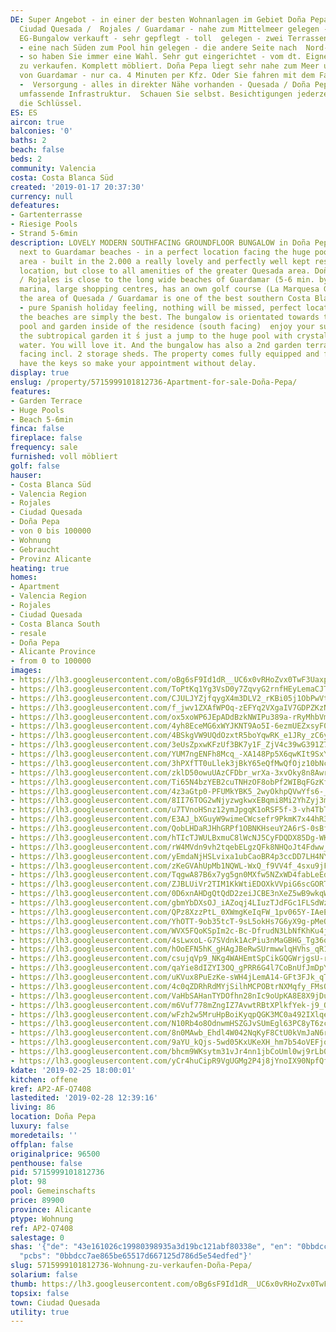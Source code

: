 ```yaml
---
DE: Super Angebot - in einer der besten Wohnanlagen im Gebiet Doña Pepa als Teil von
  Ciudad Quesada /  Rojales / Guardamar - nahe zum Mittelmeer gelegen - wird dieser
  EG-Bungalow verkauft - sehr gepflegt - toll  gelegen - zwei Terrassengarten-Seiten
  - eine nach Süden zum Pool hin gelegen - die andere Seite nach  Nord-Westen gelegen
  - so haben Sie immer eine Wahl. Sehr gut eingerichtet - vom dt. Eigner - im  Kundenauftrag
  zu verkaufen. Komplett möbliert. Doña Pepa liegt sehr nahe zum Meer und den langen  Sandstränden
  von Guardamar - nur ca. 4 Minuten per Kfz. Oder Sie fahren mit dem Fahrrad. Einkaufen
  -  Versorgung - alles in direkter Nähe vorhanden - Quesada / Doña Pepa bietet eine
  umfassende Infrastruktur.  Schauen Sie selbst. Besichtigungen jederzeit - wir haben
  die Schlüssel.
ES: ES
aircon: true
balconies: '0'
baths: 2
beach: false
beds: 2
community: Valencia
costa: Costa Blanca Süd
created: '2019-01-17 20:37:30'
currency: null
defeatures:
- Gartenterrasse
- Riesige Pools
- Strand 5-6min
description: LOVELY MODERN SOUTHFACING GROUNDFLOOR BUNGALOW in Doña Pepa / Quesada
  next to Guardamar beaches - in a perfect location facing the huge pool / garden
  area - built in the 2.000 a really lovely and perfectly well kept residence, quiet
  location, but close to all amenities of the greater Quesada area. Doña Pepa / Quesada
  / Rojales is close to the long wide beaches of Guardamar (5-6 min. by car), the
  marina, large shopping centres, has an own golf course (La Marquesa Golf) - and
  the area of Quesada / Guardamar is one of the best southern Costa Blanca locations
  - pure Spanish holiday feeling, nothing will be missed, perfect location and quality.  And
  the beaches are simply the best. The bungalow is orientated towards the wonderful
  pool and garden inside of the residence (south facing)  enjoy your sundowner overlooking
  the subtropical garden it ́s just a jump to the huge pool with crystal clear blue
  water. You will love it. And the bungalow has also a 2nd garden terrace north west
  facing incl. 2 storage sheds. The property comes fully equipped and furnished. We
  have the keys so make your appointment without delay.
display: true
enslug: /property/5715999101812736-Apartment-for-sale-Doña-Pepa/
features:
- Garden Terrace
- Huge Pools
- Beach 5-6min
finca: false
fireplace: false
frequency: sale
furnished: voll möbliert
golf: false
hauser:
- Costa Blanca Süd
- Valencia Region
- Rojales
- Ciudad Quesada
- Doña Pepa
- von 0 bis 100000
- Wohnung
- Gebraucht
- Provinz Alicante
heating: true
homes:
- Apartment
- Valencia Region
- Rojales
- Ciudad Quesada
- Costa Blanca South
- resale
- Doña Pepa
- Alicante Province
- from 0 to 100000
images:
- https://lh3.googleusercontent.com/oBg6sF9Id1dR__UC6x0vRHoZvx0TwF3UaxpJFAFWEBDvm7nsHPvA5EnZisRYtQuLG3LeS3e5Q8Xklmpar3Qb=w640-rj-e30-l100
- https://lh3.googleusercontent.com/ToPtKq1Yg3VsD0y7ZqvyG2rnfHEyLemaCJTY6EfyNaXWbr7-crb7Q8jkGPQ5BTna2ol8zynHWUfp9mNq_AbRcg=w640-rj-e30-l100
- https://lh3.googleusercontent.com/CJULJYZjfqygX4m3DLV2_rKBi05j1ObPwVttHbpgnKXJjwKPYuocndUM0i0cs9HlEJ3QnvFb44ms7KVUU5-6Xg=w640-rj-e30-l100
- https://lh3.googleusercontent.com/f_jwv1ZXAfWPOq-zEFYq2VXgaIV7GDPZKzNd6KALSr1ctA9YUSVB_ZzNtGaL9ioxPrmYuQJMzIdv7LorB4c=w640-rj-e30-l100
- https://lh3.googleusercontent.com/ox5xoWP6JEpADdBzkNWIPu389a-rRyMhbVmJH6HQ9x4rdAjveKJGGyBkIftBgQ-i0am5P43nRIkL1i3TwL4=w640-rj-e30-l100
- https://lh3.googleusercontent.com/4yh8EceMG6xWYJKNT9Ao5I-6ezmUEZxsyF0Aco5e4ecs6CG-pk36TMk8W5hF716IZYiPREuLdA2Hpt7dXNmw=w640-rj-e30-l100
- https://lh3.googleusercontent.com/4BSkgVW9UQdOzxtR5boYqwRK_e1JRy_zC6yXL7Eqpi6LPsaqZP6Yq-QehSUhjGtYzZlF3Xs9xwdXV-xYy_Jr=w640-rj-e30-l100
- https://lh3.googleusercontent.com/3eUsZpxwKFzUf3BK7y1F_ZjV4c39wG391Z7iYZPIVUK_gy4SW7eWVhb_HdNYy0v5wLtHiVp_Fk6PnZc2E48y=w640-rj-e30-l100
- https://lh3.googleusercontent.com/YUM7ngENFh8Mcq_-XA148Pp5X6qwKIt9SxYXbv-nf1C5sF0FtMLbdPcCF5x8QeiVd4JjALTitwcY39ipx81a=w640-rj-e30-l100
- https://lh3.googleusercontent.com/3hPXfTT0uLlek3jBkY65eQfMwQfOjz10bNccaVf56KDbsJ10GdTgZzJ9Z7PY2sdJEzpTKUR7luk7m0dw8Lvd=w640-rj-e30-l100
- https://lh3.googleusercontent.com/zklD50owuUAzCFDbr_wrXa-3xvOky8n8Awr8oJDTzpQzw5aTr0KIKf9Tj6dLksjMLYZMwp2jBQ7Li7FfKyQ=w640-rj-e30-l100
- https://lh3.googleusercontent.com/Ti65N4bzYEB2cuTNHzOF8obPf2WIBqFGzKfrvxhZBLOFO-Lk52GncgZ9ddWqpKAz_Z_QIJReSdZIMiQGq7Y=w640-rj-e30-l100
- https://lh3.googleusercontent.com/4z3aGtp0-PFUMkYBK5_2wyOkhpQVwYfs6-_BXN41Pzc2WzKGn4FCWcMDcP25ok4CRkndoSmb013_geqB62k=w640-rj-e30-l100
- https://lh3.googleusercontent.com/8II76TOG2wNjyzwgkwxEBqmi8Mi2YhZyj3mam0hYihpyTjCsTFRKzRk8zz7TOY4LpUhsXwIax6VLRvPxvX4=w640-rj-e30-l100
- https://lh3.googleusercontent.com/u7TVnoHSnz12ymJpgqK1oRSF5f-3-vh4TbTw5v82BaOn1JClnevdlPy0BAgJ_ZBcMCb3nJHdIM4WDghwOn53GQ=w640-rj-e30-l100
- https://lh3.googleusercontent.com/E3AJ_bXGuyW9wimeCWcsefr9PkmK7x44hR3V9vGgX2U7HlQCqCRFZ3RBDz1T4TjGZFG7haxQRvTXJC34Pow=w640-rj-e30-l100
- https://lh3.googleusercontent.com/QobLHDaRJHhGRPf1OBNKHseuY2A6rS-0sBfIBaTOamIyN217EeFfnqYgEWeYyVtFW97vtewtwhiz8K5a8ajN=w640-rj-e30-l100
- https://lh3.googleusercontent.com/hTIcTJWULBxmuC8lWcNJ5CyFDQDX85Dg-WKEqIynP7EmZHHadU7m4uTMXncMKRpxcnDdptzWaECBRllDbYg=w640-rj-e30-l100
- https://lh3.googleusercontent.com/rW4MVdn9vh2tqebELgzQFk8NHQoJt4Fdww_mBRbE9TU2GiYDJLdPFDXC2bO3eCtMan6WZbt2a3H0mBmjs0t6=w640-rj-e30-l100
- https://lh3.googleusercontent.com/yEmdaNjHSLvixa1ubCaoBR4p3ccDD7LH4NY1deabRgyyPfur--C28ozeCpZkbyKsCX9yAT8aiFwpF3CRSh0Xcg=w640-rj-e30-l100
- https://lh3.googleusercontent.com/zKeGVAhUpMb1NQWL-WxQ_f9VV4f_4sxu9jFtvRyXTWrnmqmwt5D8uOdg1iPJwq9Ot3d7aRz3kK6N3E37-3Cm=w640-rj-e30-l100
- https://lh3.googleusercontent.com/TqgwA87B6x7yg5gn0MXfw5NZxWD4fabLeEd_qfWOR8EJvFGDZVF3gmLRQVZ9ukPHq1Nta9NdMfHBBaRcRm0=w640-rj-e30-l100
- https://lh3.googleusercontent.com/ZJBLUiVr2TIM1KkWtiEDOXkVVpiG6scGORT8QqVisyjzEy8xGJKpJs8w1SXKa7vpluuP5UTB-NAlBKvjbFAhkw=w640-rj-e30-l100
- https://lh3.googleusercontent.com/0D6xnAHDgQtQdD2zeiJCBE3nXeZ5wB9wkqWRpLxmCuMcXBarzgFjr8HFmJ8747C-ea6LlCs5DpwEUI7MsQmG=w640-rj-e30-l100
- https://lh3.googleusercontent.com/gbmYbDXsOJ_iAZoqj4LIuzTJdFGc1FLSdWzFpxmVrrFu6pHyzhYffrtTcW0tqZbRfPwRbtws3G3t2QlDHWDiPQ=w640-rj-e30-l100
- https://lh3.googleusercontent.com/QPz8XzzPtL_0XWmgKeIqFW_1pv065Y-IAeEHv05MVc65x0EwXHSVoICogL5Ilg6MOzj3f4S9p8ltldxkPixBlw=w640-rj-e30-l100
- https://lh3.googleusercontent.com/YhOTT-9ob35tcT-9sL5okHs7G6yX9g-pMeOyiNlT-G3Ob2a_cjLCjlO7rOY3D95VUWtJ--ri6xEIrBsgYbA=w640-rj-e30-l100
- https://lh3.googleusercontent.com/WVX5FQoKSpIm2c-Bc-DfrudN3LbNfKhKu4jQPwq1tlhcjHCTnRwWNG7j6TrfnPjW5RehHz73jeolw8N7Pk9cgw=w640-rj-e30-l100
- https://lh3.googleusercontent.com/4sLwxoL-G7SVdnk1AcPiu3nMaGBHG_Tg36o1_Exn3kr8KMej5dzKs8FPqEG7eiMlxMnhT9f7LJg_RLJaoBCS=w640-rj-e30-l100
- https://lh3.googleusercontent.com/hOoEFN5hK_gHAgJBeRwSUrmwwlqHVhs_qR18QL6UHfsDow6vwH4deiuv2A78V1-MRLZ5CyIr13JC0cmQOrWg=w640-rj-e30-l100
- https://lh3.googleusercontent.com/csujqVp9_NKg4WAHEmtSpCikGQGWrjgsU-rd6QFb2zJbREe57vkyDvqAjY3GxuaLvf12uRysM4B0cV3H0vbFew=w640-rj-e30-l100
- https://lh3.googleusercontent.com/qaYie8dIZYI3OQ_gPRR6G4l7CoBnUfJmDpYfJJWd9ZhuvtUFFGjccEShE0gWBrLLdprN66knpSng7G9I3U8p=w640-rj-e30-l100
- https://lh3.googleusercontent.com/uKVux8PuEzKe-sWH4jLemA14-GFt3FJk_qTWCIRNEYEMbhx4g5dRqVZ2e8-l8YSJn_g7kq9NPUbnV9rQjBw=w640-rj-e30-l100
- https://lh3.googleusercontent.com/4c0qZDRhRdMYjSilhMCPOBtrNXMqfy_FMsQAnNHeHunEmPpTWay91ZZ34l8YHvCHlzQtm9lLSZyMmhi0IS0=w640-rj-e30-l100
- https://lh3.googleusercontent.com/VaHbSAHanTYDOfhn28nIc9oUpKA8E8X9jDu2Fwf5L-WhfhAa-wslzupd-OUt8snVBrrO_vRJtR31DJr_hj2V=w640-rj-e30-l100
- https://lh3.googleusercontent.com/m6Vuf778mZngIZ7AvwtRBtXPlkfYek-j9_OP9sCFSMWeK982DY1zwA5CLmbwp9TKErH0Ozc_xfcyUKowt8ae=w640-rj-e30-l100
- https://lh3.googleusercontent.com/wFzh2w5MruHpBoiKyqpQGK3MC0a492IXlqeoMG_9cu5lTOSImmMdPgA4IxnVBgHPBN7Zcnf5U4AD-XnngyA=w640-rj-e30-l100
- https://lh3.googleusercontent.com/N10Rb4o8OdnwmHSZGJvSUmEgl63PC8yT6zcu6rxQV7TR61ACpcDGoG0x0p4C9541Odu71fdVBdVzQXz6no7W=w640-rj-e30-l100
- https://lh3.googleusercontent.com/8n0MAwb_Ehdl4W042NqKyF8CtU0kVmJaN6rcjDhHPRju3jl03vFYU4QCV6m8VAdbaNpLHmIBQw2G0jJ1Ft9GIQ=w640-rj-e30-l100
- https://lh3.googleusercontent.com/9aYU_kQjs-5wd05KxUKeXH_hm7b54oVEFjoMYPyq5lgUKb75EOJG_EShRbXL-qhSpMQdTLcuarrharwbQsHA=w640-rj-e30-l100
- https://lh3.googleusercontent.com/bhcm9WKsytm31vJr4nn1jbCoUml0wj9rLb0Xefxyvx0B3HXLImV6RbrO1Vir9XRkUaSkGMo0QEy4Gph8-cmVcw=w640-rj-e30-l100
- https://lh3.googleusercontent.com/yCr4huCipR9VgUGMg2P4j8jYnoIX90NpfQfRzEtGRUrmQCp-k2j13QYkftI3959x7GFc8Y8mf-IMXkN7C-l4=w640-rj-e30-l100
kdate: '2019-02-25 18:00:01'
kitchen: offene
kref: AP2-AF-Q7408
lastedited: '2019-02-28 12:39:16'
living: 86
location: Doña Pepa
luxury: false
moredetails: ''
offplan: false
originalprice: 96500
penthouse: false
pid: 5715999101812736
plot: 98
pool: Gemeinschafts
price: 89900
province: Alicante
ptype: Wohnung
ref: AP2-Q7408
salestage: 0
shas: '{"de": "43e161026c19980398935a3d19bc121abf80338e", "en": "0bbdcc7ae865be65517d667125d786d5e54edfed",
  "pcbs": "0bbdcc7ae865be65517d667125d786d5e54edfed"}'
slug: 5715999101812736-Wohnung-zu-verkaufen-Doña-Pepa/
solarium: false
thumb: https://lh3.googleusercontent.com/oBg6sF9Id1dR__UC6x0vRHoZvx0TwF3UaxpJFAFWEBDvm7nsHPvA5EnZisRYtQuLG3LeS3e5Q8Xklmpar3Qb=w400-h240-n-rj-e30-l100
topsix: false
town: Ciudad Quesada
utility: true
---
```

